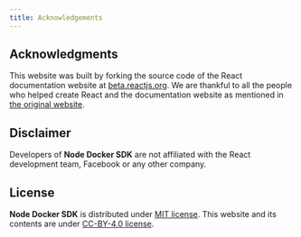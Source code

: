 ```yaml
---
title: Acknowledgements
---
```


## Acknowledgments

This website was built by forking the source code of the React documentation website at [beta.reactjs.org](beta.reactjs.org).
We are thankful to all the people who helped create React and the documentation website as mentioned in [the original website](https://beta.reactjs.org/community/acknowledgements).

## Disclaimer

Developers of **Node Docker SDK** are not affiliated with the React development team, Facebook or any other company.

## License

**Node Docker SDK** is distributed under [MIT license](https://github.com/Leafgard/node-docker-sdk/blob/master/LICENSE).
This website and its contents are under [CC-BY-4.0 license](https://github.com/Leafgard/node-docker-sdk/blob/master/docs/LICENSE).